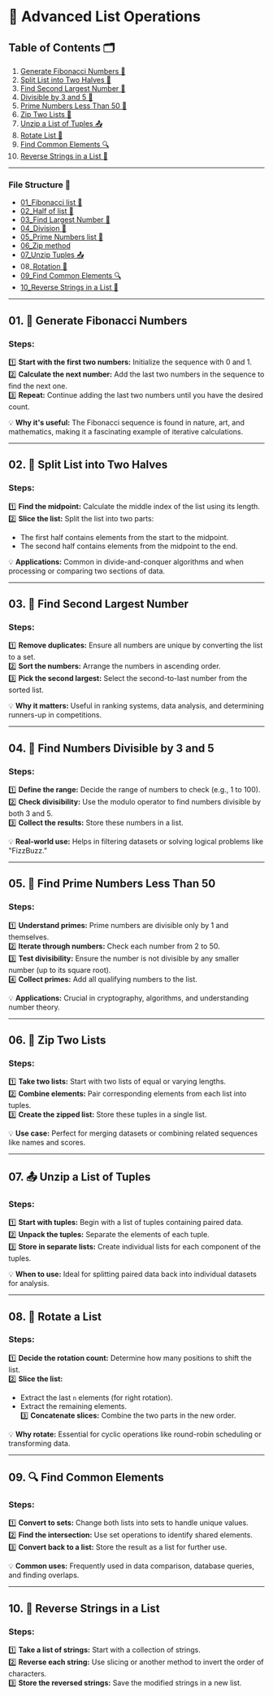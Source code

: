 # 📝 Advanced List Operations

## Table of Contents 🗂️  
1. [Generate Fibonacci Numbers 🔢](#generate-fibonacci-numbers-🔢)  
2. [Split List into Two Halves 📄](#split-list-into-two-halves-📄)  
3. [Find Second Largest Number 🥈](#find-second-largest-number-🥈)  
4. [Divisible by 3 and 5 🌟](#divisible-by-3-and-5-🌟)  
5. [Prime Numbers Less Than 50 🔢](#prime-numbers-less-than-50-🔢)  
6. [Zip Two Lists 🔗](#zip-two-lists-🔗)  
7. [Unzip a List of Tuples 📤](#unzip-a-list-of-tuples-📤)  
8. [Rotate List 🔄](#rotate-list-🔄)  
9. [Find Common Elements 🔍](#find-common-elements-🔍)  
10. [Reverse Strings in a List 🔄](#reverse-strings-in-a-list-🔄)  

---
### File Structure 📂  
- [01_Fibonacci list 🔢](https://github.com/Ahad-mirza/Python-List/tree/main/03_Advanced%20list%20Operations/01_Fibonacci%20list.md)  
- [02_Half of list 📄](https://github.com/Ahad-mirza/Python-List/tree/main/03_Advanced%20list%20Operations/02_Half%20of%20list.md)  
- [03_Find Largest Number 🥈](https://github.com/Ahad-mirza/Python-List/tree/main/03_Advanced%20list%20Operations/03_Find%20largest%20numbers.md)  
- [04_Division 🌟](https://github.com/Ahad-mirza/Python-List/tree/main/03_Advanced%20list%20Operations/04_Division.md)  
- [05_Prime Numbers list 🔢](https://github.com/Ahad-mirza/Python-List/tree/main/03_Advanced%20list%20Operations/05_Prime%20num.%20list.md)  
- [06_Zip method](https://github.com/Ahad-mirza/Python-List/tree/main/03_Advanced%20list%20Operations/06_Zip%20method.md)  
- [07_Unzip Tuples 📤](https://github.com/Ahad-mirza/Python-List/tree/main/03_Advanced%20list%20Operations/07_Unzip%20tuples..md)  
- 08_[Rotation 🔄](https://github.com/Ahad-mirza/Python-List/tree/main/03_Advanced%20list%20Operations/08_Rotation.md)  
- [09_Find Common Elements 🔍](https://github.com/Ahad-mirza/Python-List/tree/main/03_Advanced%20list%20Operations/09_Find%20common%20elements.md)  
- [10_Reverse Strings in a List 🔄](https://github.com/Ahad-mirza/Python-List/tree/main/03_Advanced%20list%20Operations/10_Reverse%20of%20string.md)

---
  

## 01. 🔢 Generate Fibonacci Numbers  

### Steps:  
1️⃣ **Start with the first two numbers:** Initialize the sequence with 0 and 1.  
2️⃣ **Calculate the next number:** Add the last two numbers in the sequence to find the next one.  
3️⃣ **Repeat:** Continue adding the last two numbers until you have the desired count.  

💡 **Why it's useful:** The Fibonacci sequence is found in nature, art, and mathematics, making it a fascinating example of iterative calculations.  

---

## 02. 📄 Split List into Two Halves  

### Steps:  
1️⃣ **Find the midpoint:** Calculate the middle index of the list using its length.  
2️⃣ **Slice the list:** Split the list into two parts:  
   - The first half contains elements from the start to the midpoint.  
   - The second half contains elements from the midpoint to the end.  

💡 **Applications:** Common in divide-and-conquer algorithms and when processing or comparing two sections of data.  

---

## 03. 🥈 Find Second Largest Number  

### Steps:  
1️⃣ **Remove duplicates:** Ensure all numbers are unique by converting the list to a set.  
2️⃣ **Sort the numbers:** Arrange the numbers in ascending order.  
3️⃣ **Pick the second largest:** Select the second-to-last number from the sorted list.  

💡 **Why it matters:** Useful in ranking systems, data analysis, and determining runners-up in competitions.  

---

## 04. 🌟 Find Numbers Divisible by 3 and 5  

### Steps:  
1️⃣ **Define the range:** Decide the range of numbers to check (e.g., 1 to 100).  
2️⃣ **Check divisibility:** Use the modulo operator to find numbers divisible by both 3 and 5.  
3️⃣ **Collect the results:** Store these numbers in a list.  

💡 **Real-world use:** Helps in filtering datasets or solving logical problems like "FizzBuzz."  

---

## 05. 🔢 Find Prime Numbers Less Than 50  

### Steps:  
1️⃣ **Understand primes:** Prime numbers are divisible only by 1 and themselves.  
2️⃣ **Iterate through numbers:** Check each number from 2 to 50.  
3️⃣ **Test divisibility:** Ensure the number is not divisible by any smaller number (up to its square root).  
4️⃣ **Collect primes:** Add all qualifying numbers to the list.  

💡 **Applications:** Crucial in cryptography, algorithms, and understanding number theory.  

---

## 06. 🔗 Zip Two Lists  

### Steps:  
1️⃣ **Take two lists:** Start with two lists of equal or varying lengths.  
2️⃣ **Combine elements:** Pair corresponding elements from each list into tuples.  
3️⃣ **Create the zipped list:** Store these tuples in a single list.  

💡 **Use case:** Perfect for merging datasets or combining related sequences like names and scores.  

---

## 07. 📤 Unzip a List of Tuples  

### Steps:  
1️⃣ **Start with tuples:** Begin with a list of tuples containing paired data.  
2️⃣ **Unpack the tuples:** Separate the elements of each tuple.  
3️⃣ **Store in separate lists:** Create individual lists for each component of the tuples.  

💡 **When to use:** Ideal for splitting paired data back into individual datasets for analysis.  

---

## 08. 🔄 Rotate a List  

### Steps:  
1️⃣ **Decide the rotation count:** Determine how many positions to shift the list.  
2️⃣ **Slice the list:**  
   - Extract the last `n` elements (for right rotation).  
   - Extract the remaining elements.  
3️⃣ **Concatenate slices:** Combine the two parts in the new order.  

💡 **Why rotate:** Essential for cyclic operations like round-robin scheduling or transforming data.  

---

## 09. 🔍 Find Common Elements  

### Steps:  
1️⃣ **Convert to sets:** Change both lists into sets to handle unique values.  
2️⃣ **Find the intersection:** Use set operations to identify shared elements.  
3️⃣ **Convert back to a list:** Store the result as a list for further use.  

💡 **Common uses:** Frequently used in data comparison, database queries, and finding overlaps.  

---

## 10. 🔄 Reverse Strings in a List  

### Steps:  
1️⃣ **Take a list of strings:** Start with a collection of strings.  
2️⃣ **Reverse each string:** Use slicing or another method to invert the order of characters.  
3️⃣ **Store the reversed strings:** Save the modified strings in a new list.  


